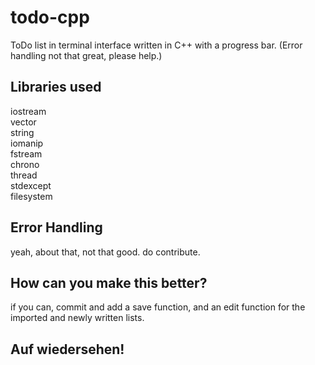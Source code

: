 # todo-cpp
ToDo list in terminal interface written in C++ with a progress bar. (Error handling not that great, please help.)

Libraries used
--------------
iostream <br>
vector <br>
string <br>
iomanip <br>
fstream <br>
chrono <br>
thread <br>
stdexcept <br>
filesystem <br>

Error Handling
----------------
yeah, about that, not that good. do contribute.

How can you make this better?
-------------------------------
if you can, commit and add a save function, and an edit function for the imported and newly written lists.

Auf wiedersehen!
----------------

